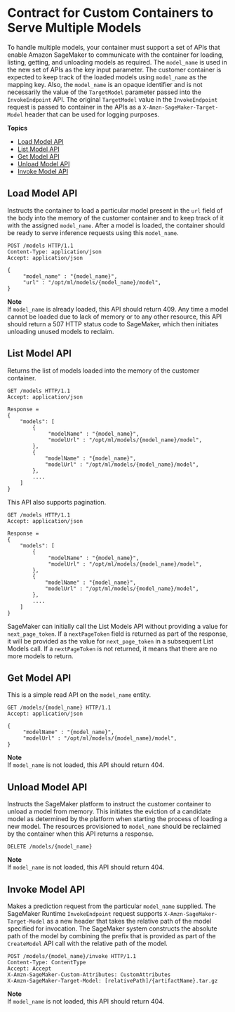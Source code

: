 # Contract for Custom Containers to Serve Multiple Models<a name="mms-container-apis"></a>

To handle multiple models, your container must support a set of APIs that enable Amazon SageMaker to communicate with the container for loading, listing, getting, and unloading models as required\. The `model_name` is used in the new set of APIs as the key input parameter\. The customer container is expected to keep track of the loaded models using `model_name` as the mapping key\. Also, the `model_name` is an opaque identifier and is not necessarily the value of the `TargetModel` parameter passed into the `InvokeEndpoint` API\. The original `TargetModel` value in the `InvokeEndpoint` request is passed to container in the APIs as a `X-Amzn-SageMaker-Target-Model` header that can be used for logging purposes\.

**Topics**
+ [Load Model API](#multi-model-api-load-model)
+ [List Model API](#multi-model-api-list-model)
+ [Get Model API](#multi-model-api-get-model)
+ [Unload Model API](#multi-model-api-unload-model)
+ [Invoke Model API](#multi-model-api-invoke-model)

## Load Model API<a name="multi-model-api-load-model"></a>

Instructs the container to load a particular model present in the `url` field of the body into the memory of the customer container and to keep track of it with the assigned `model_name`\. After a model is loaded, the container should be ready to serve inference requests using this `model_name`\.

```
POST /models HTTP/1.1
Content-Type: application/json
Accept: application/json

{
     "model_name" : "{model_name}",
     "url" : "/opt/ml/models/{model_name}/model",
}
```

**Note**  
If `model_name` is already loaded, this API should return 409\. Any time a model cannot be loaded due to lack of memory or to any other resource, this API should return a 507 HTTP status code to SageMaker, which then initiates unloading unused models to reclaim\.

## List Model API<a name="multi-model-api-list-model"></a>

Returns the list of models loaded into the memory of the customer container\.

```
GET /models HTTP/1.1
Accept: application/json

Response = 
{
    "models": [
        {
             "modelName" : "{model_name}",
             "modelUrl" : "/opt/ml/models/{model_name}/model",
        },
        {
            "modelName" : "{model_name}",
            "modelUrl" : "/opt/ml/models/{model_name}/model",
        },
        ....
    ]
}
```

This API also supports pagination\.

```
GET /models HTTP/1.1
Accept: application/json

Response = 
{
    "models": [
        {
             "modelName" : "{model_name}",
             "modelUrl" : "/opt/ml/models/{model_name}/model",
        },
        {
            "modelName" : "{model_name}",
            "modelUrl" : "/opt/ml/models/{model_name}/model",
        },
        ....
    ]
}
```

SageMaker can initially call the List Models API without providing a value for `next_page_token`\. If a `nextPageToken` field is returned as part of the response, it will be provided as the value for `next_page_token` in a subsequent List Models call\. If a `nextPageToken` is not returned, it means that there are no more models to return\.

## Get Model API<a name="multi-model-api-get-model"></a>

This is a simple read API on the `model_name` entity\.

```
GET /models/{model_name} HTTP/1.1
Accept: application/json

{
     "modelName" : "{model_name}",
     "modelUrl" : "/opt/ml/models/{model_name}/model",
}
```

**Note**  
If `model_name` is not loaded, this API should return 404\.

## Unload Model API<a name="multi-model-api-unload-model"></a>

Instructs the SageMaker platform to instruct the customer container to unload a model from memory\. This initiates the eviction of a candidate model as determined by the platform when starting the process of loading a new model\. The resources provisioned to `model_name` should be reclaimed by the container when this API returns a response\.

```
DELETE /models/{model_name}
```

**Note**  
If `model_name` is not loaded, this API should return 404\.

## Invoke Model API<a name="multi-model-api-invoke-model"></a>

Makes a prediction request from the particular `model_name` supplied\. The SageMaker Runtime `InvokeEndpoint` request supports `X-Amzn-SageMaker-Target-Model` as a new header that takes the relative path of the model specified for invocation\. The SageMaker system constructs the absolute path of the model by combining the prefix that is provided as part of the `CreateModel` API call with the relative path of the model\.

```
POST /models/{model_name}/invoke HTTP/1.1
Content-Type: ContentType
Accept: Accept
X-Amzn-SageMaker-Custom-Attributes: CustomAttributes
X-Amzn-SageMaker-Target-Model: [relativePath]/{artifactName}.tar.gz
```

**Note**  
If `model_name` is not loaded, this API should return 404\.